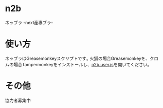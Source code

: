 # n2b
ネッブラ -next産専ブラ-

# 使い方
ネッブラはGreasemonkeyスクリプトです｡
火狐の場合Greasemonkeyを、クロムの場合Tampermonkeyをインストールし、[n2b.user.js](https://raw.githubusercontent.com/WhiteCat6142/n2b/master/n2b.user.js)を開いてください｡

# その他
協力者募集中

